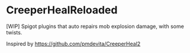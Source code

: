 # CreeperHealReloaded
[WIP] Spigot plugins that auto repairs mob explosion damage, with some twists.

Inspired by https://github.com/pmdevita/CreeperHeal2
